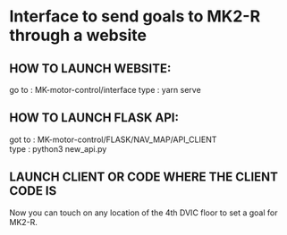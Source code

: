 # Interface to send goals to MK2-R through a website

## HOW TO LAUNCH WEBSITE:
go to : MK-motor-control/interface
type  : yarn serve

## HOW TO LAUNCH FLASK API:
got to : MK-motor-control/FLASK/NAV_MAP/API_CLIENT  
type   : python3 new_api.py 

## LAUNCH CLIENT OR CODE WHERE THE CLIENT CODE IS

Now you can touch on any location of the 4th DVIC floor to set a goal for MK2-R.

